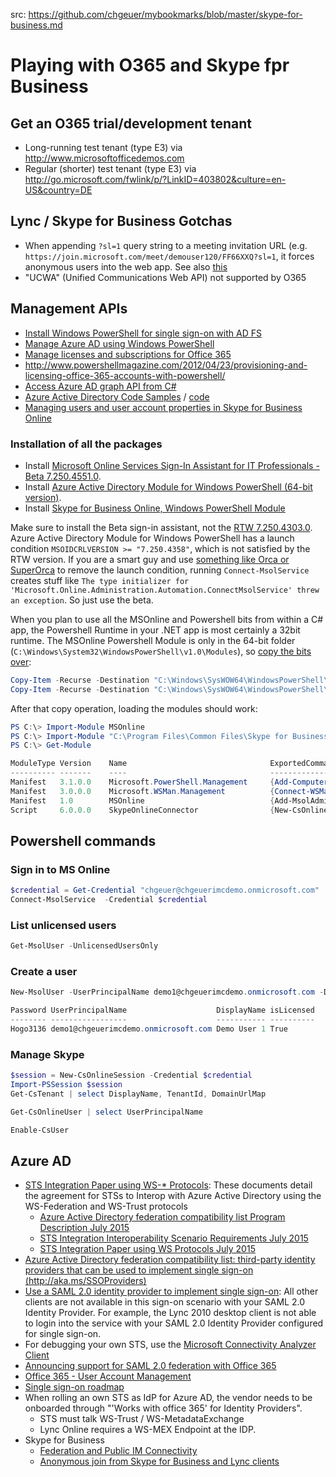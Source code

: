  
src: https://github.com/chgeuer/mybookmarks/blob/master/skype-for-business.md

# Playing with O365 and Skype fpr Business

## Get an O365 trial/development tenant

- Long-running test tenant (type E3) via http://www.microsoftofficedemos.com
- Regular (shorter) test tenant (type E3) via http://go.microsoft.com/fwlink/p/?LinkID=403802&culture=en-US&country=DE 

## Lync / Skype for Business Gotchas

- When appending `?sl=1` query string to a meeting invitation URL (e.g. `https://join.microsoft.com/meet/demouser120/FF66XXQ?sl=1`, it forces anonymous users into the web app. See also [this](https://support.office.com/de-de/article/Teilnehmen-an-einer-Skype-Besprechung-mit-der-Skype-for-Business-Web-App-4828ad18-ed21-422a-a870-94d676d4b72a)
- "UCWA" (Unified Communications Web API) not supported by O365

## Management APIs

- [Install Windows PowerShell for single sign-on with AD FS](https://msdn.microsoft.com/en-us/library/azure/jj151814.aspx)
- [Manage Azure AD using Windows PowerShell](https://msdn.microsoft.com/en-us/library/azure/jj151815.aspx#bkmk_installmodule)
- [Manage licenses and subscriptions for Office 365](https://code.msdn.microsoft.com/office/Office-365-Manage-licenses-fb2c6413)
- http://www.powershellmagazine.com/2012/04/23/provisioning-and-licensing-office-365-accounts-with-powershell/
- [Access Azure AD graph API from C#](https://github.com/AzureADSamples/ConsoleApp-GraphAPI-DotNet)
- [Azure Active Directory Code Samples](https://msdn.microsoft.com/en-us/library/azure/dn646737.aspx) / [code](https://github.com/AzureADSamples)
- [Managing users and user account properties in Skype for Business Online](https://technet.microsoft.com/en-us/library/dn362790(v=ocs.15).aspx)

### Installation of all the packages

- Install [Microsoft Online Services Sign-In Assistant for IT Professionals - Beta 7.250.4551.0](http://download.microsoft.com/download/C/1/7/C17BEB52-BB8A-4C7F-86F3-AAF17BB3682A/msoidcli_64.msi). 
- Install [Azure Active Directory Module for Windows PowerShell (64-bit version)](https://bposast.vo.msecnd.net/MSOPMW/Current/amd64/AdministrationConfig-en.msi). 
- Install [Skype for Business Online, Windows PowerShell Module](https://www.microsoft.com/en-us/download/details.aspx?id=39366)

Make sure to install the Beta sign-in assistant, not the [RTW 7.250.4303.0](http://download.microsoft.com/download/7/1/E/71EF1D05-A42C-4A1F-8162-96494B5E615C/msoidcli_64bit.msi). Azure Active Directory Module for Windows PowerShell has a launch condition `MSOIDCRLVERSION >= "7.250.4358"`, which is not satisfied by the RTW version. If you are a smart guy and use [something like Orca or SuperOrca](http://www.pantaray.com/msi_super_orca.html) to remove the launch condition, running `Connect-MsolService` creates stuff like `The type initializer for 'Microsoft.Online.Administration.Automation.ConnectMsolService' threw an exception`. So just use the beta. 

When you plan to use all the MSOnline and Powershell bits from within a C# app, the Powershell Runtime in your .NET app is most certainly a 32bit runtime. The MSOnline Powershell Module is only in the 64-bit folder (`C:\Windows\System32\WindowsPowerShell\v1.0\Modules`), so [copy the bits over](http://blog.clauskonrad.net/2013/06/powershell-and-c-cant-load-msonline.html):

```Powershell
Copy-Item -Recurse -Destination "C:\Windows\SysWOW64\WindowsPowerShell\v1.0\Modules" -Path "C:\Windows\System32\WindowsPowerShell\v1.0\Modules\MSOnline" 
Copy-Item -Recurse -Destination "C:\Windows\SysWOW64\WindowsPowerShell\v1.0\Modules" -Path "C:\Windows\System32\WindowsPowerShell\v1.0\Modules\MSOnlineExtended" 
```

After that copy operation, loading the modules should work: 

```Powershell
PS C:\> Import-Module MSOnline
PS C:\> Import-Module "C:\Program Files\Common Files\Skype for Business Online\Modules\SkypeOnlineConnector\SkypeOnlineConnector.psd1"
PS C:\> Get-Module

ModuleType Version    Name                                ExportedCommands
---------- -------    ----                                ----------------
Manifest   3.1.0.0    Microsoft.PowerShell.Management     {Add-Computer, Add-Content, Checkpoint-Computer, Clear-Con...
Manifest   3.0.0.0    Microsoft.WSMan.Management          {Connect-WSMan, Disable-WSManCredSSP, Disconnect-WSMan, En...
Manifest   1.0        MSOnline                            {Add-MsolAdministrativeUnitMember, Add-MsolForeignGroupToR...
Script     6.0.0.0    SkypeOnlineConnector                {New-CsOnlineSession, Set-WinRMNetworkDelayMS}
```


## Powershell commands

### Sign in to MS Online

```Powershell
$credential = Get-Credential "chgeuer@chgeuerimcdemo.onmicrosoft.com"
Connect-MsolService  -Credential $credential
```

### List unlicensed users

```Powershell
Get-MsolUser -UnlicensedUsersOnly
```

### Create a user


```Powershell
New-MsolUser -UserPrincipalName demo1@chgeuerimcdemo.onmicrosoft.com -DisplayName 'Demo User 1' -FirstName "Chris" -LastName "Geuer-Pollmann" -LicenseAssignment chgeuerimcdemo:ENTERPRISEPACK -UsageLocation DE

Password UserPrincipalName                    DisplayName isLicensed
-------- -----------------                    ----------- ----------
Hogo3136 demo1@chgeuerimcdemo.onmicrosoft.com Demo User 1 True
```

### Manage Skype


```Powershell
$session = New-CsOnlineSession -Credential $credential 
Import-PSSession $session
Get-CsTenant | select DisplayName, TenantId, DomainUrlMap

Get-CsOnlineUser | select UserPrincipalName

Enable-CsUser
```

## Azure AD 

- [STS Integration Paper using WS-* Protocols](https://www.microsoft.com/en-us/download/details.aspx?id=41185): These documents detail the agreement for STSs to Interop with Azure Active Directory using the WS-Federation and WS-Trust protocols
	- [Azure Active Directory federation compatibility list Program Description July 2015](http://download.microsoft.com/download/3/7/9/379FF864-AC01-4CF1-8130-B34708C713BD/Azure%20Active%20Directory%20federation%20compatibility%20list%20Program%20Description%20July%202015.pdf)
	- [STS Integration Interoperability Scenario Requirements July 2015](http://download.microsoft.com/download/3/7/9/379FF864-AC01-4CF1-8130-B34708C713BD/STS%20Integration%20Interoperability%20Scenario%20Requirements%20July%202015.pdf)
	- [STS Integration Paper using WS Protocols July 2015](http://download.microsoft.com/download/3/7/9/379FF864-AC01-4CF1-8130-B34708C713BD/STS%20Integration%20Paper%20using%20WS%20Protocols%20July%202015.docx)
- [Azure Active Directory federation compatibility list: third-party identity providers that can be used to implement single sign-on (http://aka.ms/SSOProviders)](https://technet.microsoft.com/en-us/library/jj679342.aspx)
- [Use a SAML 2.0 identity provider to implement single sign-on](https://msdn.microsoft.com/en-us/library/azure/dn641269.aspx): All other clients are not available in this sign-on scenario with your SAML 2.0 Identity Provider. For example, the Lync 2010 desktop client is not able to login into the service with your SAML 2.0 Identity Provider configured for single sign-on.
- For debugging your own STS, use the [Microsoft Connectivity Analyzer Client](http://go.microsoft.com/fwlink/?LinkID=313782)
- [Announcing support for SAML 2.0 federation with Office 365](https://blogs.office.com/2014/03/06/announcing-support-for-saml-2-0-federation-with-office-365/)
- [Office 365 - User Account Management](https://technet.microsoft.com/en-us/library/office-365-user-account-management.aspx)
- [Single sign-on roadmap](https://technet.microsoft.com/library/hh967643.aspx)
- When rolling an own STS as IdP for Azure AD, the vendor needs to be onboarded through "'Works with office 365' for Identity Providers". 
	- STS must talk WS-Trust / WS-MetadataExchange
	- Lync Online requires a WS-MEX Endpoint at the IDP.
- Skype for Business
	- [Federation and Public IM Connectivity](https://technet.microsoft.com/en-us/library/skype-for-business-online-federation-and-public-im-conectivity.aspx)
	- [Anonymous join from Skype for Business and Lync clients](http://blogs.technet.com/b/scottstu/archive/2015/04/03/anonymous-join-from-skype-for-business-and-lync-clients.aspx)
	